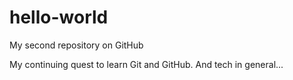 # hello-world
My second repository on GitHub



My continuing quest to learn Git and GitHub. And tech in general...

